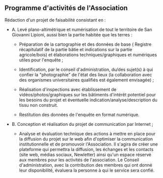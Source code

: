 ## Programme d'activités de l'Association

Rédaction d'un projet de faisabilité consistant en :

* A. Levé plano-altimétrique et numérisation de tout le territoire de San Giovanni Lipioni, aussi bien la partie habitée que les terres :

    * Préparation de la cartographie et des données de base ( Registre récapitulatif de la partie bâtie et indications sur la partie agricole/bois) et élaborations techniques/graphiques et numériques utiles pour l'enquête ;

    * Identification, par le conseil d'administration, du/des sujet(s) à qui confier la "photographie" de l'état des lieux (la collaboration avec des organismes universitaires qualifiés est également envisagée) ;

    * Réalisation d'inspections avec établissement de vidéos/photos/graphiques sur les bâtiments d'intérêt potentiel pour les besoins du projet et éventuelle indication/analyse/description du tissu non construit.
    
    * Restitution des données de l'enquête en format numérique.

* B. Conception et réalisation du projet de communication par Internet ;

    * Analyse et évaluation technique des actions à mettre en place pour la diffusion du projet sur le web afin d'optimiser la communication institutionnelle et de promouvoir l'Association. Il s'agira de créer une plateforme qui permettra la diffusion, les échanges et les contacts (site web, médias sociaux, Newletter) ainsi qu'un espace réservé aux membres pour les activités de l'association. Le Conseil d'administration, avec la contribution des membres qui ont donné leur disponibilité, évaluera la personne à qui le service sera confié.

